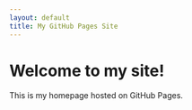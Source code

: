 ```yaml
---
layout: default
title: My GitHub Pages Site
---
```


# Welcome to my site!

This is my homepage hosted on GitHub Pages.

